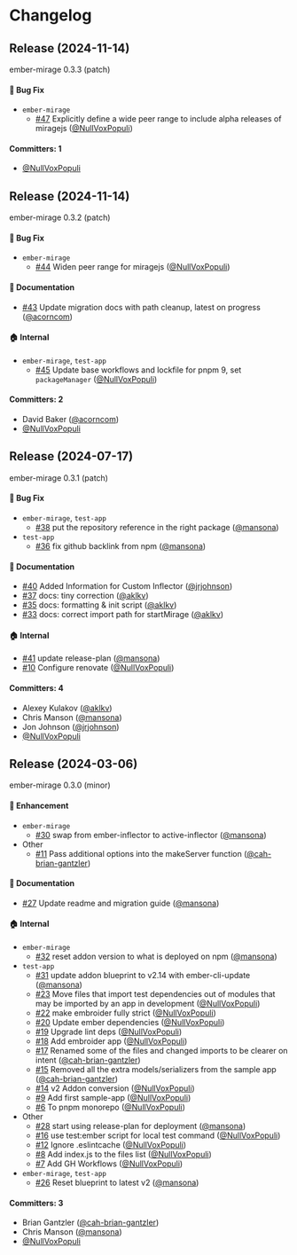 # Changelog

## Release (2024-11-14)

ember-mirage 0.3.3 (patch)

#### :bug: Bug Fix
* `ember-mirage`
  * [#47](https://github.com/bgantzler/ember-mirage/pull/47) Explicitly define a wide peer range to include alpha releases of miragejs ([@NullVoxPopuli](https://github.com/NullVoxPopuli))

#### Committers: 1
- [@NullVoxPopuli](https://github.com/NullVoxPopuli)

## Release (2024-11-14)

ember-mirage 0.3.2 (patch)

#### :bug: Bug Fix
* `ember-mirage`
  * [#44](https://github.com/bgantzler/ember-mirage/pull/44) Widen peer range for miragejs ([@NullVoxPopuli](https://github.com/NullVoxPopuli))

#### :memo: Documentation
* [#43](https://github.com/bgantzler/ember-mirage/pull/43) Update migration docs with path cleanup, latest on progress ([@acorncom](https://github.com/acorncom))

#### :house: Internal
* `ember-mirage`, `test-app`
  * [#45](https://github.com/bgantzler/ember-mirage/pull/45) Update base workflows and lockfile for pnpm 9, set `packageManager` ([@NullVoxPopuli](https://github.com/NullVoxPopuli))

#### Committers: 2
- David Baker ([@acorncom](https://github.com/acorncom))
- [@NullVoxPopuli](https://github.com/NullVoxPopuli)

## Release (2024-07-17)

ember-mirage 0.3.1 (patch)

#### :bug: Bug Fix
* `ember-mirage`, `test-app`
  * [#38](https://github.com/bgantzler/ember-mirage/pull/38) put the repository reference in the right package ([@mansona](https://github.com/mansona))
* `test-app`
  * [#36](https://github.com/bgantzler/ember-mirage/pull/36) fix github backlink from npm ([@mansona](https://github.com/mansona))

#### :memo: Documentation
* [#40](https://github.com/bgantzler/ember-mirage/pull/40) Added Information for Custom Inflector ([@jrjohnson](https://github.com/jrjohnson))
* [#37](https://github.com/bgantzler/ember-mirage/pull/37) docs: tiny correction ([@aklkv](https://github.com/aklkv))
* [#35](https://github.com/bgantzler/ember-mirage/pull/35) docs: formatting & init script ([@aklkv](https://github.com/aklkv))
* [#33](https://github.com/bgantzler/ember-mirage/pull/33) docs: correct import path for startMirage ([@aklkv](https://github.com/aklkv))

#### :house: Internal
* [#41](https://github.com/bgantzler/ember-mirage/pull/41) update release-plan ([@mansona](https://github.com/mansona))
* [#10](https://github.com/bgantzler/ember-mirage/pull/10) Configure renovate ([@NullVoxPopuli](https://github.com/NullVoxPopuli))

#### Committers: 4
- Alexey Kulakov ([@aklkv](https://github.com/aklkv))
- Chris Manson ([@mansona](https://github.com/mansona))
- Jon Johnson ([@jrjohnson](https://github.com/jrjohnson))
- [@NullVoxPopuli](https://github.com/NullVoxPopuli)

## Release (2024-03-06)

ember-mirage 0.3.0 (minor)

#### :rocket: Enhancement
* `ember-mirage`
  * [#30](https://github.com/bgantzler/ember-mirage/pull/30) swap from ember-inflector to active-inflector ([@mansona](https://github.com/mansona))
* Other
  * [#11](https://github.com/bgantzler/ember-mirage/pull/11) Pass additional options into the makeServer function ([@cah-brian-gantzler](https://github.com/cah-brian-gantzler))

#### :memo: Documentation
* [#27](https://github.com/bgantzler/ember-mirage/pull/27) Update readme and migration guide ([@mansona](https://github.com/mansona))

#### :house: Internal
* `ember-mirage`
  * [#32](https://github.com/bgantzler/ember-mirage/pull/32) reset addon version to what is deployed on npm ([@mansona](https://github.com/mansona))
* `test-app`
  * [#31](https://github.com/bgantzler/ember-mirage/pull/31) update addon blueprint to v2.14 with ember-cli-update ([@mansona](https://github.com/mansona))
  * [#23](https://github.com/bgantzler/ember-mirage/pull/23) Move files that import test dependencies out of modules that may be imported by an app in development ([@NullVoxPopuli](https://github.com/NullVoxPopuli))
  * [#22](https://github.com/bgantzler/ember-mirage/pull/22) make embroider fully strict ([@NullVoxPopuli](https://github.com/NullVoxPopuli))
  * [#20](https://github.com/bgantzler/ember-mirage/pull/20) Update ember dependencies ([@NullVoxPopuli](https://github.com/NullVoxPopuli))
  * [#19](https://github.com/bgantzler/ember-mirage/pull/19) Upgrade lint deps ([@NullVoxPopuli](https://github.com/NullVoxPopuli))
  * [#18](https://github.com/bgantzler/ember-mirage/pull/18) Add embroider app ([@NullVoxPopuli](https://github.com/NullVoxPopuli))
  * [#17](https://github.com/bgantzler/ember-mirage/pull/17) Renamed some of the files and changed imports to be clearer on intent ([@cah-brian-gantzler](https://github.com/cah-brian-gantzler))
  * [#15](https://github.com/bgantzler/ember-mirage/pull/15) Removed all the extra models/serializers from the sample app ([@cah-brian-gantzler](https://github.com/cah-brian-gantzler))
  * [#14](https://github.com/bgantzler/ember-mirage/pull/14) v2 Addon conversion ([@NullVoxPopuli](https://github.com/NullVoxPopuli))
  * [#9](https://github.com/bgantzler/ember-mirage/pull/9) Add first sample-app ([@NullVoxPopuli](https://github.com/NullVoxPopuli))
  * [#6](https://github.com/bgantzler/ember-mirage/pull/6) To pnpm monorepo ([@NullVoxPopuli](https://github.com/NullVoxPopuli))
* Other
  * [#28](https://github.com/bgantzler/ember-mirage/pull/28) start using release-plan for deployment ([@mansona](https://github.com/mansona))
  * [#16](https://github.com/bgantzler/ember-mirage/pull/16) use test:ember script for local test command ([@NullVoxPopuli](https://github.com/NullVoxPopuli))
  * [#12](https://github.com/bgantzler/ember-mirage/pull/12) Ignore .eslintcache ([@NullVoxPopuli](https://github.com/NullVoxPopuli))
  * [#8](https://github.com/bgantzler/ember-mirage/pull/8) Add index.js to the files list ([@NullVoxPopuli](https://github.com/NullVoxPopuli))
  * [#7](https://github.com/bgantzler/ember-mirage/pull/7) Add GH Workflows ([@NullVoxPopuli](https://github.com/NullVoxPopuli))
* `ember-mirage`, `test-app`
  * [#26](https://github.com/bgantzler/ember-mirage/pull/26) Reset blueprint to latest v2 ([@mansona](https://github.com/mansona))

#### Committers: 3
- Brian Gantzler ([@cah-brian-gantzler](https://github.com/cah-brian-gantzler))
- Chris Manson ([@mansona](https://github.com/mansona))
- [@NullVoxPopuli](https://github.com/NullVoxPopuli)
